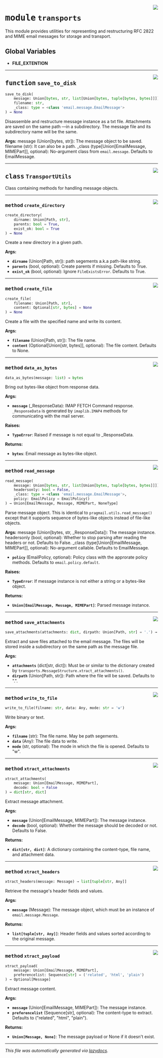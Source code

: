 <!-- markdownlint-disable -->

<a href="./pragmail/transports.py#L0"><img align="right" style="float:right;" src="https://img.shields.io/badge/-source-cccccc?style=flat-square"></a>

# <kbd>module</kbd> `transports`
This module provides utilities for representing and restructuring RFC 2822 and MIME email messages for storage and transport. 

**Global Variables**
---------------
- **FILE_EXTENTION**

---

<a href="./pragmail/transports.py#L259"><img align="right" style="float:right;" src="https://img.shields.io/badge/-source-cccccc?style=flat-square"></a>

## <kbd>function</kbd> `save_to_disk`

```python
save_to_disk(
    message: Union[bytes, str, list[Union[bytes, tuple[bytes, bytes]]]],
    filename: str,
    _class: type = <class 'email.message.EmailMessage'>
) → None
```

Disassemble and restructure message instance as a txt file. Attachments are saved on the same path —in a subdirectory. The message file and its subdirectory name will be the same. 



**Args:**
  message (Union[bytes, str]):  The message object to be saved.  filename (str):  It can also be a path.  _class (type[Union[EmailMessage, MIMEPart]], optional):  No-argument class from `email.message`. Defaults to  EmailMessage. 


---

<a href="./pragmail/transports.py#L19"><img align="right" style="float:right;" src="https://img.shields.io/badge/-source-cccccc?style=flat-square"></a>

## <kbd>class</kbd> `TransportUtils`
Class containing methods for handling message objects. 




---

<a href="./pragmail/transports.py#L193"><img align="right" style="float:right;" src="https://img.shields.io/badge/-source-cccccc?style=flat-square"></a>

### <kbd>method</kbd> `create_directory`

```python
create_directory(
    dirname: Union[Path, str],
    parents: bool = True,
    exist_ok: bool = True
) → None
```

Create a new directory in a given path. 



**Args:**
 
 - <b>`dirname`</b> (Union[Path, str]):  path segements a.k.a path-like string. 
 - <b>`parents`</b> (bool, optional):  Create parents if missing. Defaults to  True. 
 - <b>`exist_ok`</b> (bool, optional):  Ignore `FileExistsError`. Defaults to  True. 

---

<a href="./pragmail/transports.py#L166"><img align="right" style="float:right;" src="https://img.shields.io/badge/-source-cccccc?style=flat-square"></a>

### <kbd>method</kbd> `create_file`

```python
create_file(
    filename: Union[Path, str],
    content: Optional[str, bytes] = None
) → None
```

Create a file with the specified name and write its content. 



**Args:**
 
 - <b>`filename`</b> (Union[Path, str]):  The file name. 
 - <b>`content`</b> (Optional[Union[str, bytes]], optional):  The file content.  Defaults to None. 

---

<a href="./pragmail/transports.py#L22"><img align="right" style="float:right;" src="https://img.shields.io/badge/-source-cccccc?style=flat-square"></a>

### <kbd>method</kbd> `data_as_bytes`

```python
data_as_bytes(message: list) → bytes
```

Bring out bytes-like object from response data. 



**Args:**
 
 - <b>`message`</b> (_ResponseData):  IMAP FETCH Command response.  `_ResponseData` is generated by `imaplib.IMAP4` methods for  communicating with the mail server. 



**Raises:**
 
 - <b>`TypeError`</b>:  Raised if message is not equal to _ResponseData. 



**Returns:**
 
 - <b>`bytes`</b>:  Email message as bytes-like object. 

---

<a href="./pragmail/transports.py#L48"><img align="right" style="float:right;" src="https://img.shields.io/badge/-source-cccccc?style=flat-square"></a>

### <kbd>method</kbd> `read_message`

```python
read_message(
    message: Union[bytes, str, list[Union[bytes, tuple[bytes, bytes]]]],
    headersonly: bool = False,
    _class: type = <class 'email.message.EmailMessage'>,
    policy: EmailPolicy = EmailPolicy()
) → Union[EmailMessage, Message, MIMEPart, NoneType]
```

Parse message object. This is identical to `pragmail.utils.read_message()` except that it supports sequence of bytes-like objects instead of file-like objects. 



**Args:**
  message (Union[bytes, str, _ResponseData]):  The message instance.  headersonly (bool, optional):  Whether to stop parsing after reading the headers or not.  Defaults to False.  _class (type[Union[EmailMessage, MIMEPart]], optional):  No-argument callable. Defaults to EmailMessage. 
 - <b>`policy`</b> (EmailPolicy, optional):  Policy class with the approrate  policy methods. Defaults to `email.policy.default`. 



**Raises:**
 
 - <b>`TypeError`</b>:  If message instance is not either a string or a  bytes-like object. 



**Returns:**
 
 - <b>`Union[EmailMessage, Message, MIMEPart]`</b>:  Parsed message instance. 

---

<a href="./pragmail/transports.py#L228"><img align="right" style="float:right;" src="https://img.shields.io/badge/-source-cccccc?style=flat-square"></a>

### <kbd>method</kbd> `save_attachments`

```python
save_attachments(attachments: dict, dirpath: Union[Path, str] = '.') → None
```

Extract and save files attached to the email message. The files will be stored inside a subdirectory on the same path as the message file. 



**Args:**
 
 - <b>`attachments`</b> (dict[str, dict]):  Must be or similar to the  dictionary created by  `transports.MessageStructure.xtract_attachments()`. 
 - <b>`dirpath`</b> (Union[Path, str]):  Path where the file will be saved.  Defaults to ".". 

---

<a href="./pragmail/transports.py#L215"><img align="right" style="float:right;" src="https://img.shields.io/badge/-source-cccccc?style=flat-square"></a>

### <kbd>method</kbd> `write_to_file`

```python
write_to_file(filname: str, data: Any, mode: str = 'w')
```

Write binary or text. 



**Args:**
 
 - <b>`filname`</b> (str):  The file name. May be path segements. 
 - <b>`data`</b> (Any):  The file data to write. 
 - <b>`mode`</b> (str, optional):  The mode in which the file is opened.  Defaults to "w". 

---

<a href="./pragmail/transports.py#L102"><img align="right" style="float:right;" src="https://img.shields.io/badge/-source-cccccc?style=flat-square"></a>

### <kbd>method</kbd> `xtract_attachments`

```python
xtract_attachments(
    message: Union[EmailMessage, MIMEPart],
    decode: bool = False
) → dict[str, dict]
```

Extract message attachment. 



**Args:**
 
 - <b>`message`</b> (Union[EmailMessage, MIMEPart]):  The message instance. 
 - <b>`decode`</b> (bool, optional):  Whether the message should be decoded or  not. Defaults to False. 



**Returns:**
 
 - <b>`dict[str, dict]`</b>:  A dictionary containing the content-type, file  name, and attachment data. 

---

<a href="./pragmail/transports.py#L134"><img align="right" style="float:right;" src="https://img.shields.io/badge/-source-cccccc?style=flat-square"></a>

### <kbd>method</kbd> `xtract_headers`

```python
xtract_headers(message: Message) → list[tuple[str, Any]]
```

Retrieve the message's header fields and values. 



**Args:**
 
 - <b>`message`</b> (Message):  The message object, which must be an instance  of `email.message.Message`. 



**Returns:**
 
 - <b>`list[tuple[str, Any]]`</b>:  Header fields and values sorted according  to the original message. 

---

<a href="./pragmail/transports.py#L148"><img align="right" style="float:right;" src="https://img.shields.io/badge/-source-cccccc?style=flat-square"></a>

### <kbd>method</kbd> `xtract_payload`

```python
xtract_payload(
    message: Union[EmailMessage, MIMEPart],
    preferencelist: Sequence[str] = ('related', 'html', 'plain')
) → Optional[Message]
```

Extract message content. 



**Args:**
 
 - <b>`message`</b> (Union[EmailMessage, MIMEPart]):  The message instance. 
 - <b>`preferencelist`</b> (Sequence[str], optional):  The content-type to  extract. Defaults to ("related", "html", "plain"). 



**Returns:**
 
 - <b>`Union[Message, None]`</b>:  The message payload or None if it doesn't  exist. 




---

_This file was automatically generated via [lazydocs](https://github.com/ml-tooling/lazydocs)._
